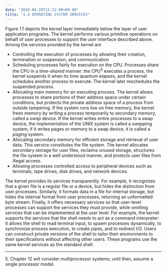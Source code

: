 ```yaml
---
date: "2018-04-29T11:12:00+08:00"
title: "1.4 OPERATING SYSTEM SERVICES"
---
```


Figure 1.1 depicts the kernel layer immediately below the layer of user application programs. The kernel performs various primitive operations on behalf of user processes to support the user interface described above. Among the services provided by the kernel are

* Controlling the execution of processes by allowing their creation, termination or suspension, and communication
* Scheduling processes fairly for execution on the CPU. Processes share the CPU in a *time-shared* manner: the CPU<sup>5</sup> executes a process, the kernel suspends it when its time quantum elapses, and the kernel schedules another process to execute. The kernel later reschedules the suspended process.
* Allocating main memory for an executing process. The kernel allows processes to share portions of their address space under certain conditions, but protects the private address space of a process from outside tampering. If the system runs low on free memory, the kernel frees memory by writing a process temporarily to secondary memory, called a *swap* device. If the kernel writes entire processes to a swap device, the implementation of the UNIX system is called a *swapping* system; if it writes pages or memory to a swap device, it is called a *paging* system.
* Allocating secondary memory for efficient storage and retrieval of user data. This service constitutes the file system. The kernel allocates secondary storage for user files, reclaims unused storage, structures the file system in a well understood manner, and protects user files from illegal access.
* Allowing processes controlled access to peripheral devices such as terminals, tape drives, disk drives, and network devices.

The kernel provides its services transparently. For example, it recognizes that a given file is a regular file or a device, but hides the distinction from user processes. Similarly, it formats data in a file for internal storage, but hides the internal format from user processes, returning an unformatted byte stream. Finally, it offers necessary services so that user-level processes can support the services they must provide, while omitting services that can be implemented at the user level. For example, the kernel supports the services that the shell needs to act as a command interpreter: It allows the shell to read terminal input, to spawn processes dynamically, to synchronize process execution, to create pipes, and to redirect I/O. Users can construct private versions of the shell to tailor their environments to their specifications without affecting other users. These programs use the same kernel services as the standard shell.

------

5\. Chapter 12 will consider multiprocessor systems; until then, assume a single processor model.